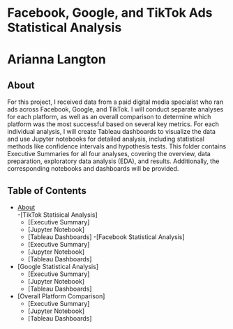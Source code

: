 # Facebook, Google, and TikTok Ads Statistical Analysis
# Arianna Langton
##  About

For this project, I received data from a paid digital media specialist who ran ads across Facebook, Google, and TikTok. I will conduct separate analyses for each platform, as well as an overall comparison to determine which platform was the most successful based on several key metrics. For each individual analysis, I will create Tableau dashboards to visualize the data and use Jupyter notebooks for detailed analysis, including statistical methods like confidence intervals and hypothesis tests. This folder contains Executive Summaries for all four analyses, covering the overview, data preparation, exploratory data analysis (EDA), and results. Additionally, the corresponding notebooks and dashboards will be provided.

## Table of Contents
- [About](https://github.com/ariannalangton/Portfolio/blob/main/ad_campaign_comparison/README.md#About)         
-[TikTok Statisical Analysis]
  - [Executive Summary]
  - [Jupyter Notebook]
  - [Tableau Dashboards]
-[Facebook Statistical Analysis]
  - [Executive Summary]
  - [Jupyter Notebook]
  - [Tableau Dashboards]
- [Google Statistical Analysis]
  - [Executive Summary]
  - [Jupyter Notebook]
  - [Tableau Dashboards]
- [Overall Platform Comparison]
  - [Executive Summary]
  - [Jupyter Notebook]
  - [Tableau Dashboards]

